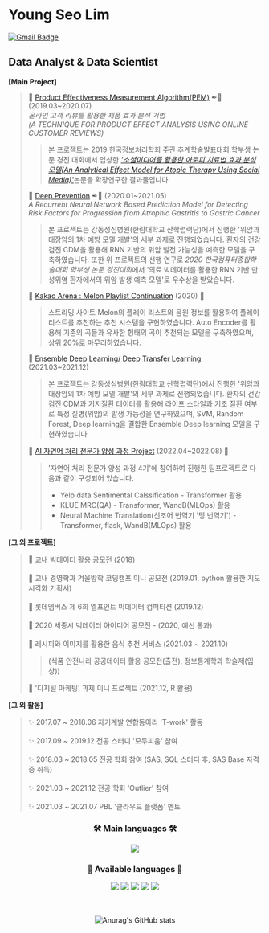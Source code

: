 # Young Seo Lim
[![Gmail Badge](https://img.shields.io/badge/Gmail-d14836?style=flat-square&logo=Gmail&logoColor=white&link=mailto:youngseo173@gmail.com)](mailto:youngseo173@gmail.com)
## Data Analyst & Data Scientist

 **[Main Project]**
>
> 📌 [Product Effectiveness Measurement Algorithm(PEM)](https://github.com/lim1014/Product-Effectiveness-Measurement-Algorithm) ✒📖 (2019.03~2020.07) </br>
>   *온라인 고객 리뷰를 활용한 제품 효과 분석 기법*</br>
>   *(A TECHNIQUE FOR PRODUCT EFFECT ANALYSIS USING ONLINE CUSTOMER REVIEWS)*</br>
>> 본 프로젝트는 2019 한국정보처리학회 주관 추계학술발표대회 학부생 논문 경진 대회에서 입상한 [*'소셜미디어를 활용한 아토피 치료법 효과 분석 모델(An Analytical Effect Model for Atopic Therapy Using Social Media)'*](https://scienceon.kisti.re.kr/srch/selectPORSrchArticle.do?cn=NPAP13263815&dbt=NPAP)논문을 확장연구한 결과물입니다.
>   
> 📌 [Deep Prevention](https://github.com/lim1014/DeepPrevention) ✒📖 (2020.01~2021.05) </br>
>    *A Recurrent Neural Network Based Prediction Model for Detecting Risk Factors for Progression from Atrophic Gastritis to Gastric Cancer* </br>
>> 본 프로젝트는 강동성심병원(한림대학교 산학렵력단)에서 진행한 '위암과 대장암의 1차 예방 모델 개발'의 세부 과제로 진행되었습니다. 환자의 건강검진 CDM을 활용해 RNN 기반의 위암 발전 가능성을 예측한 모델을 구축하였습니다.
>> 또한 위 프로젝트의 선행 연구로 *2020 한국컴퓨터종합학술대회 학부생 논문 경진대회*에서 '의료 빅데이터를 활용한 RNN 기반 만성위염 환자에서의 위암 발생 예측 모델'로 우수상을 받았습니다.
>    
> 📌 [Kakao Arena : Melon Playlist Continuation](https://github.com/lim1014/Kakao-Arena) (2020) 👯</br>
>> 스트리밍 사이트 Melon의 플레이 리스트와 음원 정보를 활용하여 플레이리스트를 추천하는 추천 시스템을 구현하였습니다. Auto Encoder를 활용해 기존의 곡들과 유사한 형태의 곡이 추천되는 모델을 구축하였으며, 상위 20%로 마무리하였습니다.
>
> 📌 [Ensemble Deep Learning/ Deep Transfer Learning](https://github.com/lim1014/Deep-Transfer-Learning) (2021.03~2021.12) </br>
>> 본 프로젝트는 강동성심병원(한림대학교 산학렵력단)에서 진행한 '위암과 대장암의 1차 예방 모델 개발'의 세부 과제로 진행되었습니다. 환자의 건강검진 CDM과 기저질환 데이터를 활용해 라이프 스타일과 기초 질환 여부로 특정 질병(위암)의 발생 가능성을 연구하였으며, SVM, Random Forest, Deep learning을 결합한 Ensemble Deep learning 모델을 구현하였습니다.
>
> 📌 [AI 자연어 처리 전문가 양성 과정 Project](https://github.com/goorm-nlp-4th-group2) (2022.04~2022.08) 👯</br> 
>> '자연어 처리 전문가 양성 과정 4기'에 참여하여 진행한 팀프로젝트로 다음과 같이 구성되어 있습니다.
>> * Yelp data Sentimental Calssification - Transformer 활용
>> * KLUE MRC(QA) - Transformer, WandB(MLOps) 활용
>> * Neural Machine Translation(신조어 번역기 '띵 번역기') - Transformer, flask, WandB(MLOps) 활용
>
>
>
 **[그 외 프로젝트]** </br>
> 📌 교내 빅데이터 활용 공모전 (2018) </br>  
> 📌 교내 경영학과 겨울방학 코딩캠프 미니 공모전 (2019.01, python 활용한 지도 시각화 기획서) </br>  
> 📌 롯데멤버스 제 6회 엘포인트 빅데이터 컴퍼티션 (2019.12) </br>  
> 📌 2020 세종시 빅데이터 아이디어 공모전 - (2020, 예선 통과) </br>  
> 📌 레시피와 이미지를 활용한 음식 추천 서비스 (2021.03 ~ 2021.10) </br>
>> (식품 안전나라 공공데이터 활용 공모전(출전), 정보통계학과 학술제(입상)) </br>  
>
> 📌 '디지털 마케팅' 과제 미니 프로젝트 (2021.12, R 활용)</br>  
> 
>
**[그 외 활동]** </br>
> ✨ 2017.07 ~ 2018.06 자기계발 연합동아리 'T-work' 활동 </br>  
> ✨ 2017.09 ~ 2019.12 전공 스터디 '모두피움' 참여 </br>  
> ✨ 2018.03 ~ 2018.05 전공 학회 참여 (SAS, SQL 스터디 후, SAS Base 자격증 취득) </br>  
> ✨ 2021.03 ~ 2021.12 전공 학회 'Outlier' 참여 </br>  
> ✨ 2021.03 ~ 2021.07 PBL '클라우드 플랫폼' 멘토 </br>  



<div align = "center">
  <h3 align="center">🛠️ Main languages 🛠️</h3>
  <img src="https://img.shields.io/badge/Python-3766AB?style=flat-square&logo=Python&logoColor=white"/>
<div align = "center">
  <h3 align="center">🌱 Available languages 🌱</h3>
  <img src="https://img.shields.io/badge/R-1572B6?style=flat-square&logo=R&Studio&logoColor=white">
  <img src="https://img.shields.io/badge/JAVA-007396?style=flat-square&logo=java&Studio&logoColor=white">
  <img src="https://img.shields.io/badge/Mysql-4479A1?style=flat-square&logo=Mysql&Studio&logoColor=white"/></a>
  <img src="https://img.shields.io/badge/linux-FCC624?style=flat-square&logo=linux&logoColor=black"/>
  <img src="https://img.shields.io/badge/MongoDB-47A248?style=flat-square&logo=MongoDB&logoColor=white"/></a>

</br></br>
![Anurag's GitHub stats](https://github-readme-stats.vercel.app/api?username=lim1014&show_icons=true&theme=white)

</div>
